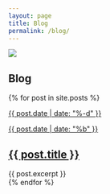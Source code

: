 ```yaml
---
layout: page
title: Blog
permalink: /blog/
---
```


<div class="cover-crop">
    <img class="cover" src="{{ site.baseurl }}/assets/content/typewriter.jpg"/>
</div>

<h2>Blog</h2>

{% for post in site.posts %}
<article class="post mb40">
    <a href="{{ site.baseurl }}{{ post.url }}">
    <div>    
        <div class="date date-fw box-red pull-left">
            <p class="day">{{ post.date | date: "%-d" }}</p>
            <p class="month">{{ post.date | date: "%b" }}</p>
        </div>
        <h1><a href="{{ site.baseurl }}{{ post.url }}">{{ post.title }}</a></h1>
        <div class="entry">
            {{ post.excerpt }}
        </div>
    </div>
    </a>
</article>
{% endfor %}
